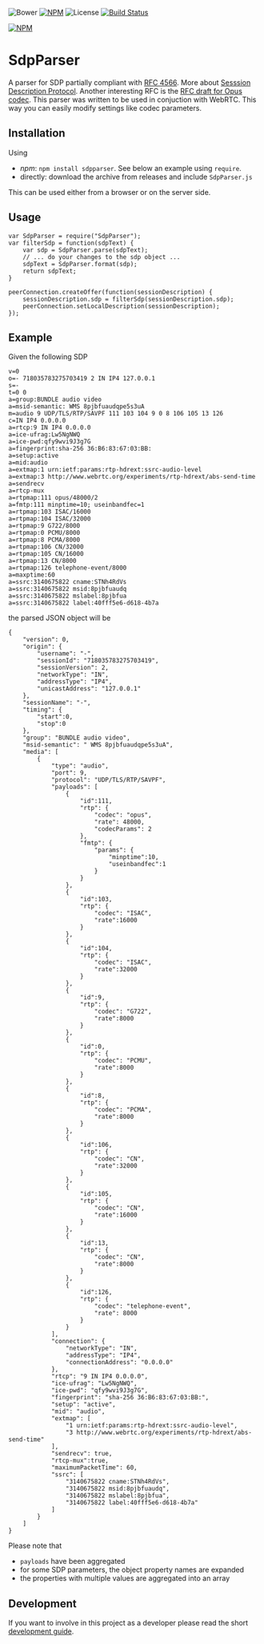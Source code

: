 ![Bower](https://img.shields.io/bower/v/sdpparser.svg) [![NPM](https://img.shields.io/npm/v/sdpparser.svg)](https://www.npmjs.com/package/sdpparser) ![License](https://img.shields.io/npm/l/sdpparser.svg)
[![Build Status](https://travis-ci.org/beradrian/sdpparser.png)](https://travis-ci.org/beradrian/sdpparser)

[![NPM](https://nodei.co/npm/sdpparser.png)](https://nodei.co/npm/sdpparser/)

# SdpParser
A parser for SDP partially compliant with [RFC 4566](https://tools.ietf.org/html/rfc4566#page-7). More about [Sesssion Description Protocol](http://en.wikipedia.org/wiki/Session_Description_Protocol). Another interesting RFC is the [RFC draft for Opus codec](https://tools.ietf.org/html/draft-spittka-payload-rtp-opus-03). This parser was written to be used in conjuction with WebRTC. This way you can easily modify settings like codec parameters.

## Installation
Using 
- *npm*: `npm install sdpparser`. See below an example using `require`.
- directly: download the archive from releases and include `SdpParser.js`

This can be used either from a browser or on the server side.

## Usage

	var SdpParser = require("SdpParser");
	var filterSdp = function(sdpText) {
		var sdp = SdpParser.parse(sdpText);
		// ... do your changes to the sdp object ...
		sdpText = SdpParser.format(sdp);
		return sdpText;
	}
	
	peerConnection.createOffer(function(sessionDescription) {
		sessionDescription.sdp = filterSdp(sessionDescription.sdp);	
		peerConnection.setLocalDescription(sessionDescription);
	});


## Example
Given the following SDP

	v=0
	o=- 718035783275703419 2 IN IP4 127.0.0.1
	s=-
	t=0 0
	a=group:BUNDLE audio video
	a=msid-semantic: WMS 8pjbfuaudqpe5s3uA
	m=audio 9 UDP/TLS/RTP/SAVPF 111 103 104 9 0 8 106 105 13 126
	c=IN IP4 0.0.0.0
	a=rtcp:9 IN IP4 0.0.0.0
	a=ice-ufrag:Lw5NgNWQ
	a=ice-pwd:qfy9wvi9J3g7G
	a=fingerprint:sha-256 36:B6:83:67:03:BB:
	a=setup:active
	a=mid:audio
	a=extmap:1 urn:ietf:params:rtp-hdrext:ssrc-audio-level
	a=extmap:3 http://www.webrtc.org/experiments/rtp-hdrext/abs-send-time
	a=sendrecv
	a=rtcp-mux
	a=rtpmap:111 opus/48000/2
	a=fmtp:111 minptime=10; useinbandfec=1
	a=rtpmap:103 ISAC/16000
	a=rtpmap:104 ISAC/32000
	a=rtpmap:9 G722/8000
	a=rtpmap:0 PCMU/8000
	a=rtpmap:8 PCMA/8000
	a=rtpmap:106 CN/32000
	a=rtpmap:105 CN/16000
	a=rtpmap:13 CN/8000
	a=rtpmap:126 telephone-event/8000
	a=maxptime:60
	a=ssrc:3140675822 cname:STNh4RdVs
	a=ssrc:3140675822 msid:8pjbfuaudq
	a=ssrc:3140675822 mslabel:8pjbfua
	a=ssrc:3140675822 label:40fff5e6-d618-4b7a

the parsed JSON object will be

	{
		"version": 0,
		"origin": {
			"username": "-",
			"sessionId": "718035783275703419",
			"sessionVersion": 2,
			"networkType": "IN",
			"addressType": "IP4",
			"unicastAddress": "127.0.0.1"
		},
		"sessionName": "-",
		"timing": {
			"start":0,
			"stop":0
		},
		"group": "BUNDLE audio video",
		"msid-semantic": " WMS 8pjbfuaudqpe5s3uA",
		"media": [
			{
				"type": "audio",
				"port": 9,
				"protocol": "UDP/TLS/RTP/SAVPF",
				"payloads": [
					{
						"id":111,
						"rtp": {
							"codec": "opus",
							"rate": 48000,
							"codecParams": 2
						},
						"fmtp": {
							"params": {
								"minptime":10,
								"useinbandfec":1
							}
						}
					},
					{
						"id":103,
						"rtp": {
							"codec": "ISAC",
							"rate":16000
						}
					},
					{
						"id":104,
						"rtp": {
							"codec": "ISAC",
							"rate":32000
						}
					},
					{
						"id":9,
						"rtp": {
							"codec": "G722",
							"rate":8000
						}
					},
					{
						"id":0,
						"rtp": {
							"codec": "PCMU",
							"rate":8000
						}
					},
					{
						"id":8,
						"rtp": {
							"codec": "PCMA",
							"rate":8000
						}
					},
					{
						"id":106,
						"rtp": {
							"codec": "CN",
							"rate":32000
						}
					},
					{
						"id":105,
						"rtp": {
							"codec": "CN",
							"rate":16000
						}
					},
					{
						"id":13,
						"rtp": {
							"codec": "CN",
							"rate":8000
						}
					},
					{
						"id":126,
						"rtp": {
							"codec": "telephone-event",
							"rate": 8000
						}
					}
				],
				"connection": {
					"networkType": "IN",
					"addressType": "IP4",
					"connectionAddress": "0.0.0.0"
				},
				"rtcp": "9 IN IP4 0.0.0.0",
				"ice-ufrag": "Lw5NgNWQ",
				"ice-pwd": "qfy9wvi9J3g7G",
				"fingerprint": "sha-256 36:B6:83:67:03:BB:",
				"setup": "active",
				"mid": "audio",
				"extmap": [
					"1 urn:ietf:params:rtp-hdrext:ssrc-audio-level",
					"3 http://www.webrtc.org/experiments/rtp-hdrext/abs-send-time"
				],
				"sendrecv": true,
				"rtcp-mux":true,
				"maximumPacketTime": 60,
				"ssrc": [
					"3140675822 cname:STNh4RdVs",
					"3140675822 msid:8pjbfuaudq",
					"3140675822 mslabel:8pjbfua",
					"3140675822 label:40fff5e6-d618-4b7a"
				]
			}
		]
	}

Please note that 
- `payloads` have been aggregated
- for some SDP parameters, the object property names are expanded
- the properties with multiple values are aggregated into an array

## Development
If you want to involve in this project as a developer please read the short [development guide](dev.md).